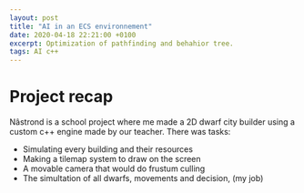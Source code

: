 ```yaml
---
layout: post
title: "AI in an ECS environnement"
date: 2020-04-18 22:21:00 +0100
excerpt: Optimization of pathfinding and behahior tree.
tags: AI c++
---
```


# Project recap
Nâstrond is a school project where me made a 2D dwarf city builder using a custom c++ engine made by our teacher. There was tasks:
- Simulating every building and their resources
- Making a tilemap system to draw on the screen
- A movable camera that would do frustum culling
- The simultation of all dwarfs, movements and decision, (my job)
